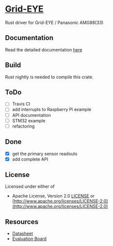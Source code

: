 # [Grid-EYE](https://crates.io/crates/grideye)

Rust driver for Grid-EYE / Panasonic AMG88(33)

## Documentation

 Read the detailed documentation [here](https://docs.rs/grideye/)

## Build

Rust nightly is needed to compile this crate.

## ToDo

- [ ] Travis CI
- [ ] add interrupts to Raspberry Pi example
- [ ] API documentation
- [ ] STM32 example
- [ ] refactoring

## Done

- [x] get the primary sensor readouts
- [x] add complete API

## License

Licensed under either of

- Apache License, Version 2.0 [LICENSE](LICENSE) or
  [http://www.apache.org/licenses/LICENSE-2.0](http://www.apache.org/licenses/LICENSE-2.0)

## Resources

- [Datasheet](https://industrial.panasonic.com/cdbs/www-data/pdf/ADI8000/ADI8000C59.pdf)
- [Evaluation Board](https://www.sparkfun.com/products/14607)